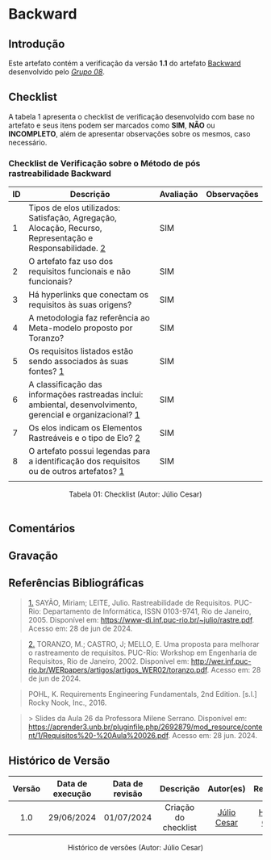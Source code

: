 # Backward

## Introdução

Este artefato contém a verificação da versão **1.1** do artefato [Backward](https://requisitos-de-software.github.io/2024.1-Consumidor.gov/Pós-Rastreabilidade/backward/) desenvolvido pelo [*Grupo 08*](https://github.com/Requisitos-de-Software/2024.1-Consumidor.gov/tree/main).
## Checklist

A tabela 1 apresenta o checklist de verificação desenvolvido com base no artefato e seus itens podem ser marcados como **SIM**, **NÃO** ou **INCOMPLETO**, além de apresentar observações sobre os mesmos, caso necessário.

### Checklist de Verificação sobre o Método de pós rastreabilidade Backward

| **ID** | **Descrição**                                                                                                                                                       | **Avaliação** | **Observações**               |
|--------|---------------------------------------------------------------------------------------------------------------------------------------------------------------------|---------------|--------------------------------|
| 1      | Tipos de elos utilizados: Satisfação, Agregação, Alocação, Recurso, Representação e Responsabilidade.    <a id="REF2" href="#anchor_2">2</a>                                                           |       SIM        |                                |
| 2      | O artefato faz uso dos requisitos funcionais e não funcionais?                                                                                                      |        SIM       |                                |
| 3      | Há hyperlinks que conectam os requisitos às suas origens?                                                                                                           |        SIM       |                                |
| 4      | A metodologia faz referência ao Meta-modelo proposto por Toranzo?   <a id="REF2" href="#anchor_2"></a>                                                                                                |         SIM      |                                |
| 5      | Os requisitos listados estão sendo associados às suas fontes?      <a id="REF1" href="#anchor_1">1</a>                                                                                                |       SIM        |                                |
| 6      | A classificação das informações rastreadas inclui: ambiental, desenvolvimento, gerencial e organizacional?    <a id="REF1" href="#anchor_1">1 </a>                                                       |     SIM          |                                |
| 7      | Os elos indicam os Elementos Rastreáveis e o tipo de Elo?              <a id="REF2" href="#anchor_2">2</a>                                                                                             |          SIM     |                                |
| 8      | O artefato possui legendas para a identificação dos requisitos ou de outros artefatos? <a id="REF1" href="#anchor_1">1</a> |SIM|
|               |                                |


<div align="center">
<figcaption align="center">Tabela 01: Checklist (Autor: Júlio Cesar)</figcaption>
</div>
<br/>

## Comentários



## Gravação 



## Referências Bibliográficas

> <a id="anchor_1" href="#REF1">1.</a> SAYÃO, Miriam; LEITE, Julio. Rastreabilidade de Requisitos. PUC-Rio: Departamento de Informática, ISSN 0103-9741, Rio de Janeiro, 2005. Disponível em: https://www-di.inf.puc-rio.br/~julio/rastre.pdf. Acesso em: 28 de jun de 2024.

> <a id="anchor_2" href="#REF2">2.</a> TORANZO, M.; CASTRO, J; MELLO, E. Uma proposta para melhorar o rastreamento de requisitos. PUC-Rio: Workshop em Engenharia de Requisitos, Rio de Janeiro, 2002. Disponível em: http://wer.inf.puc-rio.br/WERpapers/artigos/artigos_WER02/toranzo.pdf. Acesso em: 28 de jun de 2024.

> <a id="FTF2Ref" href="#FTF3"></a> POHL, K. Requirements Engineering Fundamentals, 2nd Edition. [s.l.] Rocky Nook, Inc., 2016. 

> <a id="FTF2Ref" href="#FTF3"></a>> Slides da Aula 26 da Professora Milene Serrano. Disponível em: <https://aprender3.unb.br/pluginfile.php/2692879/mod_resource/content/1/Requisitos%20-%20Aula%20026.pdf>. Acesso em: 28 jun. 2024.



## Histórico de Versão

| Versão | Data de execução | Data de revisão |  Descrição                          | Autor(es)                                           | Revisor(es)                                           |
| :----: | :--------------: | :-------------: | :---------------------------------: | :-------------------------------------------------: | :---------------------------------------------------: |
| 1.0    | 29/06/2024       | 01/07/2024      | Criação do checklist    | [Júlio Cesar](https://github.com/Julio1099)   | [Henrique Galdino](https://github.com/hgaldino05)         |


<div align="center">
<figcaption align="center">Histórico de versões (Autor: Júlio Cesar)</figcaption>
</div>
<br/>